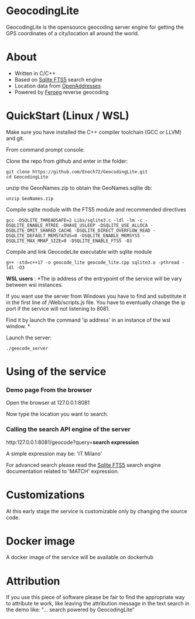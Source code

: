 # GeocodingLite

GeocodingLite is the opensource geocoding server engine for getting the GPS coordinates of a city/location all around the world.  

# About

- Written in C/C++
- Based on [Sqlite FTS5](https://www.sqlite.org/fts5.html) search engine
- Location data from [OpenAddresses](https://openaddresses.io/)
- Powered by [Feroeg](https://feroeg.com) reverse geocoding

# QuickStart (Linux / WSL)

Make sure you have installed the C++ compiler toolchain (GCC or LLVM) and git.

From command prompt console:

Clone the repo from github and enter in the folder:
```
git clone https://github.com/Enoch72/GeocodingLite.git
cd GeocodingLite
```

unzip the GeonNames.zip to obtain the GeoNames.sqlite db:
```
unzip GeoNames.zip
```


Compile sqlite module with the FTS5 module and recommended directives
```
gcc -DSQLITE_THREADSAFE=2 Libs/sqlite3.c -ldl -lm -c -DSQLITE_ENABLE_RTREE -DHAVE_USLEEP -DSQLITE_USE_ALLOCA -DSQLITE_OMIT_SHARED_CACHE -DSQLITE_DIRECT_OVERFLOW_READ -DSQLITE_DEFAULT_MEMSTATUS=0 -DSQLITE_ENABLE_MEMSYS5 -DSQLITE_MAX_MMAP_SIZE=0 -DSQLITE_ENABLE_FTS5 -O3
```

Compile and link GeocodeLite executable with sqlite module
```
g++ -std=c++17 -o geocode_lite geocode_lite.cpp sqlite3.o -pthread -ldl -O3
```

**WSL users** : *The ip address of the entrypoint of the service will be vary between wsl instances.

If you want use the server from Windows you have to find and substitute it in the first line of /Web/scripts.js file. You have to eventually change the ip port if the service will not listening to 8081.

Find it by launch the command 'ip address' in an instance of the wsl window.
* 

Launch the server:
```
./geocode_server
```

# Using of the service

### Demo page From the browser

Open the browser at 127.0.0.1:8081

Now type the location you want to search.


### Calling the search API engine of the server

 http:127.0.0.1:8081/geocode?query=**search expression**
 
 A simple expression may be: 'IT Milano'
 
 For advanced search please read the [Sqlite FTS5](https://www.sqlite.org/fts5.html) search engine documentation related to 'MATCH' expression.


# Customizations
 At this early stage the service is customizable only by changing the source code.
 
# Docker image
 A docker image of the service will be available on dockerhub
 
# Attribution
 
 If you use this piece of software please be fair to find the appropriate way to attribute te work, like leaving the attribution message in the text search in the demo like: "... search powered by GeocodingLite"
